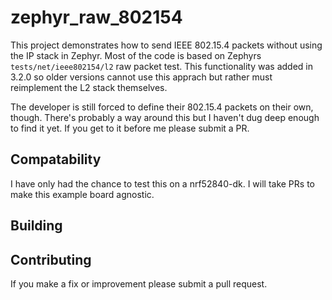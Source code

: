 # zephyr_raw_802154

This project demonstrates how to send IEEE 802.15.4 packets without using the IP stack in Zephyr. Most of the code is based on Zephyrs `tests/net/ieee802154/l2` raw packet test. This functionality was added in 3.2.0 so older versions cannot use this apprach but rather must reimplement the L2 stack themselves.

The developer is still forced to define their 802.15.4 packets on their own, though. There's probably a way around this but I haven't dug deep enough to find it yet. If you get to it before me please submit a PR.

## Compatability

I have only had the chance to test this on a nrf52840-dk. I will take PRs to make this example board agnostic.

## Building

## Contributing

If you make a fix or improvement please submit a pull request.
